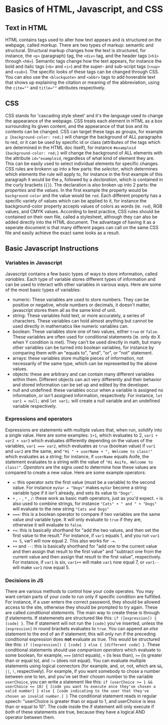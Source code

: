 # Basics of HTML, Javascript, and CSS

## Text in HTML

HTML contains tags used to alter how text appears and is structured on the webpage, called *markup*. There are two types of markup: semantic and structural. Structural markup changes how the text is structured, for instance, the `<p>` (paragraph) tag, the `<div>` tag, and the header tags (`<h1>` through `<h6>`). Semantic tags change how the text appears, for instance the bold and italic tags (`<b>` and `<i>`) and the super- and sub-script tags (`<sup>` and `<sub>`). The specific looks of these tags can be changed through CSS. You can also use the `<blockquote>` and `<abbr>` tags to add hoverable text that shows up explaining the citation or meaning of the abbreviation, using the `cite=""` and `title=""` attributes respectively. 

## CSS

CSS stands for 'cascading style sheet' and it's the language used to change the appearance of the webpage. CSS treats each element in HTML as a box surrounding its given content, and the appearance of that box and its contents can be changed. CSS can target these tags as groups, for example `p {background-color: red;}` will change the background of ALL paragraphs to red, or it can be used by specific id or class (attributes of the tags which are determined in the HTML doc itself), for instance `#exampleid {background-color: red;}` will change the background of ALL elements with the attribute `id="exampleid`, regardless of what kind of element they are. This can be easily used to select individual elements for specific changes. CSS rules are brokenn up into a few parts: the *selector*, which determines which elements the rule will apply to, for instance in the first example of this paragraph it would be the `p`, followed by a *declaration*, which is contained in the curly brackets (`{}`). The declaration is also broken up into 2 parts: the *properties* and the *values*. In the first example the property would be `background-color` and the value would be `red`. Each different property has a specific variety of values which can be applied to it, for instance the background-color property accepts values of colors as words (ie. `red`), RGB values, and CMYK values. 
According to best practice, CSS rules should be contained on their own file, called a stylesheet, although they can also be added directly into the HTML document. The advantage of having it as a seperate document is that many different pages can call on the same CSS file and easily achieve the exact same looks as a result.

## Basic Javascript Instructions

### Variables in Javascript

Javascript contains a few basic types of ways to store information, called *variables*. Each type of variable stores different types of information and can be used to interact with other variables in various ways. Here are some of the most basic types of variables:

* numeric: These variables are used to store numbers. They can be positive or negative, whole numbers or decimals, it doesn't matter, javascript stores them all as the same kind of unit.
* string: These variables hold text, or more accurately, a series of characters. These variables can hold almost anything but cannot be used directly in mathematics like numeric variables can.
* boolean: These variables store one of two values, either `true` or `false`. These variables are often used for conditional statements (ie. only do X when Y condition is met). They can't be used directly in math, but many other variables can be turned into boolean variables, for instance by comparing them with an "equals to", "and", "or", or "not" statement.
* arrays: these variables store multiple pieces of information, not necessarily of the same type, which can be represented by the above values.
* objects: these are arbitrary and can contain many different variables within them. Different objects can act very differently and their behavior and stored information can be set up and edited by the developer.
* null and undefined: these variables occur when a variable is assigned no information, or isn't assigned information, respectively. For instance, `let var1 = null;` and `let var1;` will create a null variable and an undefined variable respectively.

### Expressions and operators

Expressions are statements with multiple values that, when run, solidify into a single value. Here are some examples: `1+1`, which evaluates to 2, `var1 + var2 + var3` which evaluates differently depending on the values of the variables, `var1 === var2`, which evaluates as `true` (boolean value) if `var1` and `var2` are the same, and `"Hi " + userName + ", Welcome to class!"` which evaluates as a string; for instance, if `userName` equals Aoife, the statement evaluates to a string with the value of `"Hi Aoife, Welcome to class!"`. *Operators* are the signs used to determine how these values are compared to create a new value. Here are some example operators:

* `=`: this operator *sets* the first value (must be a variable) to the second value. For instance `myVar = "Dogs"` makes `myVar` become a string variable type if it isn't already, and sets its value to `"Dogs"`.
* `+` , `-` , `*` , `/`: these work as basic math operators, just as you'd expect. `+` is also used to combine strings, for instance `"Cats" + " and " + "Dogs"` will evaluate to the new string `"Cats and Dogs"`
* `===`: this is a boolean operator to compare if two variables are the same value *and* variable type. It will only evaluate to `true` if they are, otherwise it will evaluate to `false`.
* `+=`: this is basically shorthand for "add the two values, and then set the first value to the result." For instance, if `var1` equals 1, and you run `var1 += 5`, var1 will now equal 2. This also works for `-=`.
* `++` and `--`: this is basically shorthand for "add one to the current value and then assign that result to the first value" and "subtract one from the current value and then assign that result to the first value", respectively. For instance, if `var1` is six, `var1++` will make `var1` now equal 7, or `var1--` will make `var1` now equal 5.

### Decisions in JS

There are various methods to control how your code operates. You may want certain parts of your code to run only if specific condition are fulfilled. For instance, if a user enters the correct password, they should be allowed access to the site, otherwise they should be prompted to try again. These are called *conditional statements*. The main way to create these is through *if* statements. If statemenets are structured like this: `if ([expression]) { [code] }`. The if statement will not run the `[code]` you've inserted, unless the `[expression]` in round brackets evaluates to `true`. You can append an *else* statement to the end of an if statement; this will only run if the preceding conditional expression does **not** evaluate as true. This would be structured like this: `if ([expression]) { [code] } else { [different code] }`. These conditional statements should use *comparison operators* which evaluate to some boolean, for example, `===` (strict equals), `<` (is less than), `>=` (is greater than or equal to), and `!=` (does not equal). You can evaluate multiple statements using logical connectors (for example, and, or, not, which are `&&`, `||`, `!`, respectively). 
For example, if you want somebody to chose a number between one to ten, and you've set their chosen number to the variable `userChoice`, you can write a statement like this: 
`if (userChoice >= 1 && userChoice <= 10) { [code you want to execute once they've chosen a valid number] } else { [code indicating to the user that they've chosen an invalid number.] }`
The conditional statement reads in regular speech: "userChoice is greater than or equal to 1, and userChoice is less than or equal to 10". The code inside the if statement will only execute if *both* of these statements are true, because they have a logical AND operator between them.